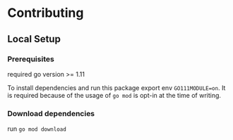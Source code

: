 # Contributing

## Local Setup

### Prerequisites

required go version >= 1.11

To install dependencies and run this package export env `GO111MODULE=on`.
It is required because of the usage of `go mod` is opt-in at the time of writing.

### Download dependencies

run `go mod download`
